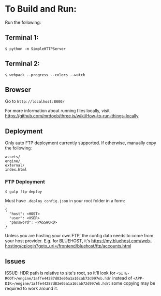 # To Build and Run:

Run the following:
## Terminal 1:

```
$ python -m SimpleHTTPServer
```
## Terminal 2:

```
$ webpack --progress --colors --watch
```

## Browser
Go to `http://localhost:8000/`

For more information about running files locally, visit https://github.com/mrdoob/three.js/wiki/How-to-run-things-locally

## Deployment

Only auto FTP deployment currently supported. If otherwise, manually copy the following:
```
assets/
engine/
external/
index.html
```

### FTP Deployment

```
$ gulp ftp-deploy
```

Must have `.deploy_config.json` in your root folder in a form:
```
{
  "host": <HOST>
  "user": <USER>
  "password": <PASSWORD>
}

```
Unless you are hosting your own FTP, the config data needs to come from your host provider. E.g. for BLUEHOST, it's https://my.bluehost.com/web-hosting/cplogin?goto_uri=/frontend/bluehost/ftp/accounts.html

## Issues

ISSUE: HDR path is relative to site's root, so it'll look for `<SITE-ROOT>/engine/1affe44287d83e05a1a16cab72d997eb.hdr` instead of
`<APP-DIR>/engine/1affe44287d83e05a1a16cab72d997eb.hdr`: some copying may be required to work around it.
